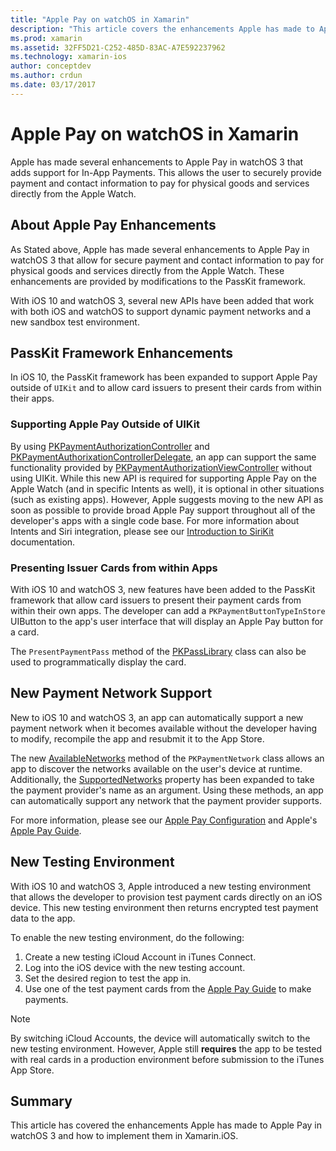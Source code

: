 ```yaml
---
title: "Apple Pay on watchOS in Xamarin"
description: "This article covers the enhancements Apple has made to Apple Pay in watchOS 3 and how to implement them in Xamarin.iOS for Apple Watch."
ms.prod: xamarin
ms.assetid: 32FF5D21-C252-485D-83AC-A7E592237962
ms.technology: xamarin-ios
author: conceptdev
ms.author: crdun
ms.date: 03/17/2017
---
```


# Apple Pay on watchOS in Xamarin

Apple has made several enhancements to Apple Pay in watchOS 3 that adds support for In-App Payments. This allows the user to securely provide payment and contact information to pay for physical goods and services directly from the Apple Watch.

## About Apple Pay Enhancements

As Stated above, Apple has made several enhancements to Apple Pay in watchOS 3 that allow for secure payment and contact information to pay for physical goods and services directly from the Apple Watch. These enhancements are provided by modifications to the PassKit framework.

With iOS 10 and watchOS 3, several new APIs have been added that work with both iOS and watchOS to support dynamic payment networks and a new sandbox test environment.

## PassKit Framework Enhancements

In iOS 10, the PassKit framework has been expanded to support Apple Pay outside of `UIKit` and to allow card issuers to present their cards from within their apps. 

### Supporting Apple Pay Outside of UIKit

By using [PKPaymentAuthorizationController](https://developer.apple.com/reference/passkit/pkpaymentauthorizationcontroller) and [PKPaymentAuthorixationControllerDelegate](https://developer.apple.com/reference/passkit/pkpaymentauthorizationcontrollerdelegate), an app can support the same functionality provided by [PKPaymentAuthorizationViewController](https://developer.apple.com/reference/passkit/pkpaymentauthorizationviewcontroller) without using UIKit. While this new API is required for supporting Apple Pay on the Apple Watch (and in specific Intents as well), it is optional in other situations (such as existing apps). However, Apple suggests moving to the new API as soon as possible to provide broad Apple Pay support throughout all of the developer's apps with a single code base. For more information about Intents and Siri integration, please see our [Introduction to SiriKit](~/ios/platform/sirikit/index.md) documentation.

### Presenting Issuer Cards from within Apps

With iOS 10 and watchOS 3, new features have been added to the PassKit framework that allow card issuers to present their payment cards from within their own apps. The developer can add a `PKPaymentButtonTypeInStore` UIButton to the app's user interface that will display an Apple Pay button for a card.

The `PresentPaymentPass` method of the [PKPassLibrary](https://developer.apple.com/reference/passkit/pkpasslibrary) class can also be used to programmatically display the card.

## New Payment Network Support

New to iOS 10 and watchOS 3, an app can automatically support a new payment network when it becomes available without the developer having to modify, recompile the app and resubmit it to the App Store.

The new [AvailableNetworks](https://developer.apple.com/reference/passkit/pkpaymentrequest/1833288-availablenetworks) method of the `PKPaymentNetwork` class allows an app to discover the networks available on the user's device at runtime. Additionally, the [SupportedNetworks](https://developer.apple.com/reference/passkit/pkpaymentrequest/1619329-supportednetworks) property has been expanded to take the payment provider's name as an argument. Using these methods, an app can automatically support any network that the payment provider supports.

For more information, please see our [Apple Pay Configuration](~/ios/platform/apple-pay.md) and Apple's [Apple Pay Guide](https://developer.apple.com/apple-pay/).

## New Testing Environment

With iOS 10 and watchOS 3, Apple introduced a new testing environment that allows the developer to provision test payment cards directly on an iOS device. This new testing environment then returns encrypted test payment data to the app.

To enable the new testing environment, do the following:

1. Create a new testing iCloud Account in iTunes Connect.
2. Log into the iOS device with the new testing account.
3. Set the desired region to test the app in.
4. Use one of the test payment cards from the [Apple Pay Guide](https://developer.apple.com/apple-pay/) to make payments.

> [!NOTE]
> By switching iCloud Accounts, the device will automatically switch to the new testing environment. However, Apple still **requires** the app to be tested with real cards in a production environment before submission to the iTunes App Store.

## Summary

This article has covered the enhancements Apple has made to Apple Pay in watchOS 3 and how to implement them in Xamarin.iOS.

